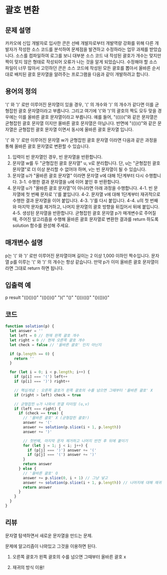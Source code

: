 # 괄호 변환

## 문제 설명

카카오에 신입 개발자로 입사한 콘은 선배 개발자로부터 개발역량 강화를 위해 다른 개발자가 작성한 소스 코드를 분석하여 문제점을 발견하고 수정하라는 업무 과제를 받았습니다. 소스를 컴파일하여 로그를 보니 대부분 소스 코드 내 작성된 괄호가 개수는 맞지만 짝이 맞지 않은 형태로 작성되어 오류가 나는 것을 알게 되었습니다.
수정해야 할 소스 파일이 너무 많아서 고민하던 콘은 소스 코드에 작성된 모든 괄호를 뽑아서 올바른 순서대로 배치된 괄호 문자열을 알려주는 프로그램을 다음과 같이 개발하려고 합니다.

## 용어의 정의

'(' 와 ')' 로만 이루어진 문자열이 있을 경우, '(' 의 개수와 ')' 의 개수가 같다면 이를 균형잡힌 괄호 문자열이라고 부릅니다.
그리고 여기에 '('와 ')'의 괄호의 짝도 모두 맞을 경우에는 이를 올바른 괄호 문자열이라고 부릅니다.
예를 들어, "(()))("와 같은 문자열은 균형잡힌 괄호 문자열 이지만 올바른 괄호 문자열은 아닙니다.
반면에 "(())()"와 같은 문자열은 균형잡힌 괄호 문자열 이면서 동시에 올바른 괄호 문자열 입니다.

'(' 와 ')' 로만 이루어진 문자열 w가 균형잡힌 괄호 문자열 이라면 다음과 같은 과정을 통해 올바른 괄호 문자열로 변환할 수 있습니다.

1. 입력이 빈 문자열인 경우, 빈 문자열을 반환합니다.
2. 문자열 w를 두 "균형잡힌 괄호 문자열" u, v로 분리합니다. 단, u는 "균형잡힌 괄호 문자열"로 더 이상 분리할 수 없어야 하며, v는 빈 문자열이 될 수 있습니다.
3. 문자열 u가 "올바른 괄호 문자열" 이라면 문자열 v에 대해 1단계부터 다시 수행합니다.
   3-1. 수행한 결과 문자열을 u에 이어 붙인 후 반환합니다.
4. 문자열 u가 "올바른 괄호 문자열"이 아니라면 아래 과정을 수행합니다.
   4-1. 빈 문자열에 첫 번째 문자로 '('를 붙입니다.
   4-2. 문자열 v에 대해 1단계부터 재귀적으로 수행한 결과 문자열을 이어 붙입니다.
   4-3. ')'를 다시 붙입니다.
   4-4. u의 첫 번째와 마지막 문자를 제거하고, 나머지 문자열의 괄호 방향을 뒤집어서 뒤에 붙입니다.
   4-5. 생성된 문자열을 반환합니다.
   균형잡힌 괄호 문자열 p가 매개변수로 주어질 때, 주어진 알고리즘을 수행해 올바른 괄호 문자열로 변환한 결과를 return 하도록 solution 함수를 완성해 주세요.

## 매개변수 설명

p는 '(' 와 ')' 로만 이루어진 문자열이며 길이는 2 이상 1,000 이하인 짝수입니다.
문자열 p를 이루는 '(' 와 ')' 의 개수는 항상 같습니다.
만약 p가 이미 올바른 괄호 문자열이라면 그대로 return 하면 됩니다.

## 입출력 예

p result
"(()())()" "(()())()"
")(" "()"
"()))((()" "()(())()"

## 코드

```js
function solution(p) {
  let answer = ''
  let left = 0 // 현재 왼쪽 괄호 개수
  let right = 0 // 현재 오른쪽 괄호 개수
  let check = false // '올바른 괄호' 인지 아닌지

  if (p.length == 0) {
    return ''
  }

  for (let i = 0; i < p.length; i++) {
    if (p[i] === '(') left++
    if (p[i] === ')') right++

    // 핵심개념 : 오른쪽 괄호가 왼쪽 괄호의 수를 넘으면 그때부터 '올바른 괄호' X
    if (right > left) check = true

    // 균형잡힌 u가 나와서 쪼갤 타이밍 (u,v)
    if (left === right) {
      if (check == true) {
        // '올바른 괄호' X (균형잡힌 괄호!)
        answer += '('
        answer += solution(p.slice(i + 1, p.length))
        answer += ')'

        // 첫번째, 마지막 문자 제거하고 나머지 반전 후 뒤에 붙이기
        for (let j = 1; j < i; j++) {
          if (p[j] === ')') answer += '('
          if (p[j] === '(') answer += ')'
        }
        return answer
      } else {
        // '올바른 괄호' O
        answer += p.slice(0, i + 1) // 그냥 넣고
        answer += solution(p.slice(i + 1, p.length)) // 나머지에 대해 재귀
        return answer
      }
    }
  }
}
```

## 리뷰

문자열 탐색하면서 새로운 문자열을 만드는 문제.

문제에 알고리즘이 나와있고 그것을 이용하면 된다.

1. 오른쪽 괄호가 왼쪽 괄호의 수를 넘으면 그때부터 올바른 괄호 x

2. 재귀의 방식 이용!
